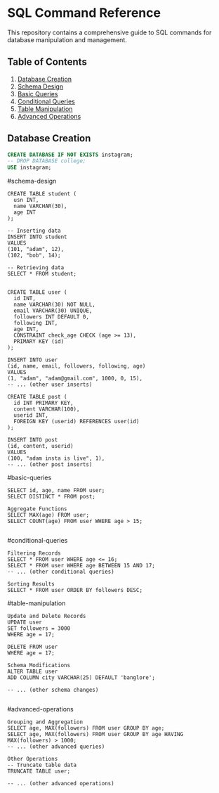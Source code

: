 # SQL Command Reference

This repository contains a comprehensive guide to SQL commands for database manipulation and management.

## Table of Contents

1. [Database Creation](#database-creation)
2. [Schema Design](#schema-design)
3. [Basic Queries](#basic-queries)
4. [Conditional Queries](#conditional-queries)
5. [Table Manipulation](#table-manipulation)
6. [Advanced Operations](#advanced-operations)

## Database Creation

```sql
CREATE DATABASE IF NOT EXISTS instagram;
-- DROP DATABASE college;
USE instagram;
```
#schema-design
```
CREATE TABLE student (
  usn INT,
  name VARCHAR(30),
  age INT
);

-- Inserting data
INSERT INTO student
VALUES
(101, "adam", 12),
(102, "bob", 14);

-- Retrieving data
SELECT * FROM student;


CREATE TABLE user (
  id INT,
  name VARCHAR(30) NOT NULL,
  email VARCHAR(30) UNIQUE,
  followers INT DEFAULT 0,
  following INT,
  age INT,
  CONSTRAINT check_age CHECK (age >= 13),
  PRIMARY KEY (id)
);

INSERT INTO user
(id, name, email, followers, following, age)
VALUES
(1, "adam", "adam@gmail.com", 1000, 0, 15),
-- ... (other user inserts)

CREATE TABLE post (
  id INT PRIMARY KEY,
  content VARCHAR(100),
  userid INT,
  FOREIGN KEY (userid) REFERENCES user(id)
);

INSERT INTO post
(id, content, userid)
VALUES
(100, "adam insta is live", 1),
-- ... (other post inserts)

```

#basic-queries
```
SELECT id, age, name FROM user;
SELECT DISTINCT * FROM post;

Aggregate Functions
SELECT MAX(age) FROM user;
SELECT COUNT(age) FROM user WHERE age > 15;


```
#conditional-queries
```
Filtering Records
SELECT * FROM user WHERE age <= 16;
SELECT * FROM user WHERE age BETWEEN 15 AND 17;
-- ... (other conditional queries)

Sorting Results
SELECT * FROM user ORDER BY followers DESC;

```

#table-manipulation
```
Update and Delete Records
UPDATE user
SET followers = 3000
WHERE age = 17;

DELETE FROM user
WHERE age = 17;

Schema Modifications
ALTER TABLE user
ADD COLUMN city VARCHAR(25) DEFAULT 'banglore';

-- ... (other schema changes)


```
#advanced-operations
```
Grouping and Aggregation
SELECT age, MAX(followers) FROM user GROUP BY age;
SELECT age, MAX(followers) FROM user GROUP BY age HAVING MAX(followers) > 1000;
-- ... (other advanced queries)

Other Operations
-- Truncate table data
TRUNCATE TABLE user;

-- ... (other advanced operations)
```
